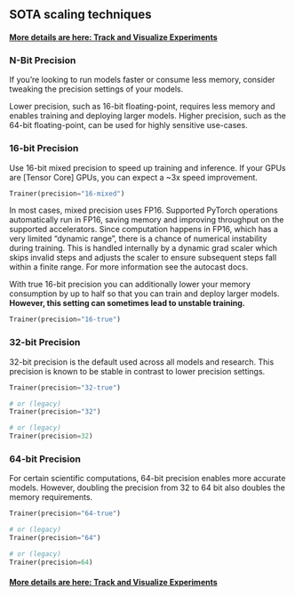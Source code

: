 ## SOTA scaling techniques

#### [More details are here: Track and Visualize Experiments](https://lightning.ai/docs/pytorch/stable/common/precision_basic.html)

### N-Bit Precision

If you’re looking to run models faster or consume less memory, consider tweaking the precision settings of your models.

Lower precision, such as 16-bit floating-point, requires less memory and enables training and deploying larger models. Higher precision, such as the 64-bit floating-point, can be used for highly sensitive use-cases.

### 16-bit Precision

Use 16-bit mixed precision to speed up training and inference. If your GPUs are [Tensor Core] GPUs, you can expect a ~3x speed improvement.

```python
Trainer(precision="16-mixed")
```

In most cases, mixed precision uses FP16. Supported PyTorch operations automatically run in FP16, saving memory and improving throughput on the supported accelerators. Since computation happens in FP16, which has a very limited “dynamic range”, there is a chance of numerical instability during training. This is handled internally by a dynamic grad scaler which skips invalid steps and adjusts the scaler to ensure subsequent steps fall within a finite range. For more information see the autocast docs.

With true 16-bit precision you can additionally lower your memory consumption by up to half so that you can train and deploy larger models. **However, this setting can sometimes lead to unstable training.**

```python
Trainer(precision="16-true")
```

### 32-bit Precision

32-bit precision is the default used across all models and research. This precision is known to be stable in contrast to lower precision settings.

```python
Trainer(precision="32-true")

# or (legacy)
Trainer(precision="32")

# or (legacy)
Trainer(precision=32)
```

### 64-bit Precision

For certain scientific computations, 64-bit precision enables more accurate models. However, doubling the precision from 32 to 64 bit also doubles the memory requirements.

```python
Trainer(precision="64-true")

# or (legacy)
Trainer(precision="64")

# or (legacy)
Trainer(precision=64)
```

#### [More details are here: Track and Visualize Experiments](https://lightning.ai/docs/pytorch/stable/common/precision_basic.html)
